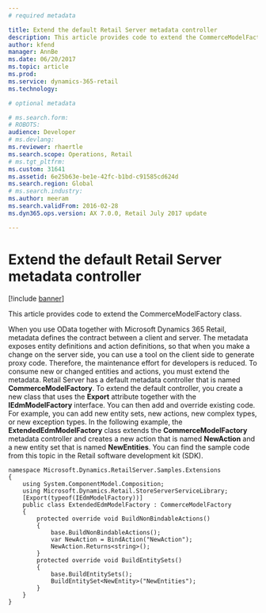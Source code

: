 ```yaml
---
# required metadata

title: Extend the default Retail Server metadata controller
description: This article provides code to extend the CommerceModelFactory class.
author: kfend
manager: AnnBe
ms.date: 06/20/2017
ms.topic: article
ms.prod: 
ms.service: dynamics-365-retail
ms.technology: 

# optional metadata

# ms.search.form: 
# ROBOTS: 
audience: Developer
# ms.devlang: 
ms.reviewer: rhaertle
ms.search.scope: Operations, Retail
# ms.tgt_pltfrm: 
ms.custom: 31641
ms.assetid: 6e25b63e-be1e-42fc-b1bd-c91585cd624d
ms.search.region: Global
# ms.search.industry: 
ms.author: meeram
ms.search.validFrom: 2016-02-28
ms.dyn365.ops.version: AX 7.0.0, Retail July 2017 update

---
```


# Extend the default Retail Server metadata controller

[!include [banner](../includes/banner.md)]

This article provides code to extend the CommerceModelFactory class.

When you use OData together with Microsoft Dynamics 365 Retail, metadata defines the contract between a client and server. The metadata exposes entity definitions and action definitions, so that when you make a change on the server side, you can use a tool on the client side to generate proxy code. Therefore, the maintenance effort for developers is reduced. To consume new or changed entities and actions, you must extend the metadata. Retail Server has a default metadata controller that is named **CommerceModelFactory**. To extend the default controller, you create a new class that uses the **Export** attribute together with the **IEdmModelFactory** interface. You can then add and override existing code. For example, you can add new entity sets, new actions, new complex types, or new exception types. In the following example, the **ExtendedEdmModelFactory** class extends the **CommerceModelFactory** metadata controller and creates a new action that is named **NewAction** and a new entity set that is named **NewEntities**. You can find the sample code from this topic in the Retail software development kit (SDK).

```xpp
namespace Microsoft.Dynamics.RetailServer.Samples.Extensions
{
    using System.ComponentModel.Composition;
    using Microsoft.Dynamics.Retail.StoreServerServiceLibrary;
    [Export(typeof(IEdmModelFactory))]
    public class ExtendedEdmModelFactory : CommerceModelFactory
    {
        protected override void BuildNonBindableActions()
        {
            base.BuildNonBindableActions();
            var NewAction = BindAction("NewAction");
            NewAction.Returns<string>();
        }
        protected override void BuildEntitySets()
        {
            base.BuildEntitySets();
            BuildEntitySet<NewEntity>("NewEntities");
        }
    }
}
```


